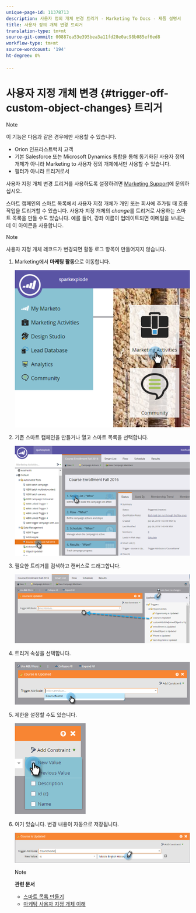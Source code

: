 ```yaml
---
unique-page-id: 11378713
description: 사용자 정의 개체 변경 트리거 - Marketing To Docs - 제품 설명서
title: 사용자 정의 개체 변경 트리거
translation-type: tm+mt
source-git-commit: 00887ea53e395bea3a11fd28e0ac98b085ef6ed8
workflow-type: tm+mt
source-wordcount: '194'
ht-degree: 0%

---
```



# 사용자 지정 개체 변경 {#trigger-off-custom-object-changes} 트리거

>[!NOTE]
>
>이 기능은 다음과 같은 경우에만 사용할 수 있습니다.
>
>* Orion 인프라스트럭처 고객
>* 기본 Salesforce 또는 Microsoft Dynamics 통합을 통해 동기화된 사용자 정의 개체가 아니라 Marketing to 사용자 정의 개체에서만 사용할 수 있습니다.
>* 필터가 아니라 트리거로서

>
>
사용자 지정 개체 변경 트리거를 사용하도록 설정하려면 [Marketing Support](http://support.marketo.com)에 문의하십시오.

스마트 캠페인의 스마트 목록에서 사용자 지정 개체가 개인 또는 회사에 추가될 때 흐름 작업을 트리거할 수 있습니다. 사용자 지정 개체의 *change*&#x200B;를 트리거로 사용하는 스마트 목록을 만들 수도 있습니다. 예를 들어, 강좌 이름이 업데이트되면 이메일을 보내는 데 이 아이콘을 사용합니다.

>[!NOTE]
>
>사용자 지정 개체 레코드가 변경되면 활동 로그 항목이 만들어지지 않습니다.

1. Marketing에서 **마케팅 활동**&#x200B;으로 이동합니다.

   ![](assets/image2016-7-25-15-3a49-3a52.png)

1. 기존 스마트 캠페인을 만들거나 열고 스마트 목록을 선택합니다.

   ![](assets/image2016-7-25-16-3a9-3a19.png)

1. 필요한 트리거를 검색하고 캔버스로 드래그합니다.

   ![](assets/image2016-7-25-16-3a16-3a43.png)

1. 트리거 속성을 선택합니다.

   ![](assets/image2016-7-25-16-3a21-3a42.png)

1. 제한을 설정할 수도 있습니다.

   ![](assets/image2016-9-6-14-3a25-3a22.png)

1. 여기 있습니다. 변경 내용이 자동으로 저장됩니다.

   ![](assets/image2016-9-6-14-3a25-3a54.png)

   >[!NOTE]
   >
   >**관련 문서**
   >
   >    
   >    
   >    * [스마트 목록 만들기](../../../product-docs/core-marketo-concepts/smart-lists-and-static-lists/creating-a-smart-list/create-a-smart-list.md)
   >    * [마케팅 사용자 지정 개체 이해](understanding-marketo-custom-objects.md)


